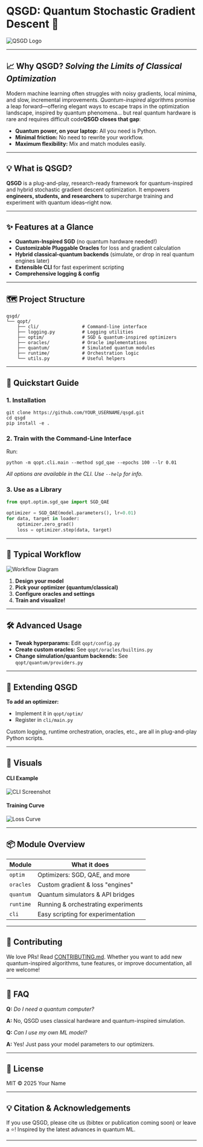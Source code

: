 # QSGD: Quantum Stochastic Gradient Descent 🚀

![QSGD Logo](assets/logo.png)

---

## 📈 Why QSGD? _Solving the Limits of Classical Optimization_

Modern machine learning often struggles with noisy gradients, local minima, and slow, incremental improvements. _Quantum-inspired_ algorithms promise a leap forward—offering elegant ways to escape traps in the optimization landscape, inspired by quantum phenomena… but real quantum hardware is rare and requires difficult code**QSGD closes that gap**:

- **Quantum power, on your laptop:** All you need is Python.
- **Minimal friction:** No need to rewrite your workflow.
- **Maximum flexibility:** Mix and match modules easily.

---

## 💡 What is QSGD?

**QSGD** is a plug-and-play, research-ready framework for quantum-inspired and hybrid stochastic gradient descent optimization. It empowers **engineers, students, and researchers** to supercharge training and experiment with quantum ideas–right now.

---

## ✨ Features at a Glance

- **Quantum-Inspired SGD** (no quantum hardware needed!)
- **Customizable Pluggable Oracles** for loss and gradient calculation
- **Hybrid classical-quantum backends** (simulate, or drop in real quantum engines later)
- **Extensible CLI** for fast experiment scripting
- **Comprehensive logging & config**

---

## 🗺️ Project Structure

```
qsgd/
└── qopt/
    ├── cli/                # Command-line interface
    ├── logging.py          # Logging utilities
    ├── optim/              # SGD & quantum-inspired optimizers
    ├── oracles/            # Oracle implementations
    ├── quantum/            # Simulated quantum modules
    ├── runtime/            # Orchestration logic
    └── utils.py            # Useful helpers
```

---

## 🚀 Quickstart Guide

### 1. Installation

```shell
git clone https://github.com/YOUR_USERNAME/qsgd.git
cd qsgd
pip install -e .
```

### 2. Train with the Command-Line Interface

Run:
```shell
python -m qopt.cli.main --method sgd_qae --epochs 100 --lr 0.01
```

_All options are available in the CLI. Use `--help` for info._

### 3. Use as a Library

```python
from qopt.optim.sgd_qae import SGD_QAE

optimizer = SGD_QAE(model.parameters(), lr=0.01)
for data, target in loader:
    optimizer.zero_grad()
    loss = optimizer.step(data, target)
```

---

## 🧩 Typical Workflow

![Workflow Diagram](assets/workflow.png)

1. **Design your model**
2. **Pick your optimizer (quantum/classical)**
3. **Configure oracles and settings**
4. **Train and visualize!**

---

## 🛠️ Advanced Usage

- **Tweak hyperparams:** Edit `qopt/config.py`
- **Create custom oracles:** See `qopt/oracles/builtins.py`
- **Change simulation/quantum backends:** See `qopt/quantum/providers.py`

---

## 🔌 Extending QSGD

**To add an optimizer:**
- Implement it in `qopt/optim/`
- Register in `cli/main.py`

Custom logging, runtime orchestration, oracles, etc., are all in plug-and-play Python scripts.

---

## 📸 Visuals

#### CLI Example
![CLI Screenshot](assets/cli.png)

#### Training Curve
![Loss Curve](assets/loss.png)

---

## 📦 Module Overview

| Module    | What it does                           |
|-----------|----------------------------------------|
| `optim`   | Optimizers: SGD, QAE, and more         |
| `oracles` | Custom gradient & loss "engines"       |
| `quantum` | Quantum simulators & API bridges       |
| `runtime` | Running & orchestrating experiments    |
| `cli`     | Easy scripting for experimentation     |

---

## 🤝 Contributing

We love PRs! Read [CONTRIBUTING.md](CONTRIBUTING.md). Whether you want to add new quantum-inspired algorithms, tune features, or improve documentation, all are welcome!

---

## 🙋 FAQ

**Q:** _Do I need a quantum computer?_

**A:** No, QSGD uses classical hardware and quantum-inspired simulation.

**Q:** _Can I use my own ML model?_

**A:** Yes! Just pass your model parameters to our optimizers.

---

## 🏅 License

MIT © 2025 Your Name

---

## 💡 Citation & Acknowledgements

If you use QSGD, please cite us (bibtex or publication coming soon) or leave a ⭐! Inspired by the latest advances in quantum ML.

---